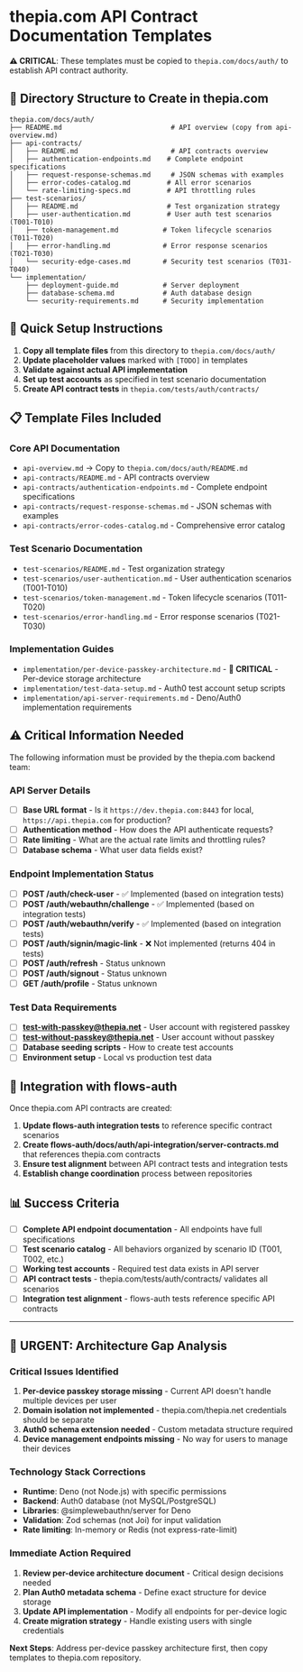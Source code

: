 # thepia.com API Contract Documentation Templates

**⚠️ CRITICAL**: These templates must be copied to `thepia.com/docs/auth/` to establish API contract authority.

## 📁 Directory Structure to Create in thepia.com

```
thepia.com/docs/auth/
├── README.md                           # API overview (copy from api-overview.md)
├── api-contracts/
│   ├── README.md                       # API contracts overview
│   ├── authentication-endpoints.md    # Complete endpoint specifications
│   ├── request-response-schemas.md     # JSON schemas with examples
│   ├── error-codes-catalog.md         # All error scenarios
│   └── rate-limiting-specs.md         # API throttling rules
├── test-scenarios/
│   ├── README.md                      # Test organization strategy
│   ├── user-authentication.md         # User auth test scenarios (T001-T010)
│   ├── token-management.md           # Token lifecycle scenarios (T011-T020)
│   ├── error-handling.md             # Error response scenarios (T021-T030)
│   └── security-edge-cases.md        # Security test scenarios (T031-T040)
└── implementation/
    ├── deployment-guide.md           # Server deployment
    ├── database-schema.md            # Auth database design
    └── security-requirements.md      # Security implementation
```

## 🚀 Quick Setup Instructions

1. **Copy all template files** from this directory to `thepia.com/docs/auth/`
2. **Update placeholder values** marked with `[TODO]` in templates
3. **Validate against actual API implementation** 
4. **Set up test accounts** as specified in test scenario documentation
5. **Create API contract tests** in `thepia.com/tests/auth/contracts/`

## 📋 Template Files Included

### **Core API Documentation**
- `api-overview.md` → Copy to `thepia.com/docs/auth/README.md`
- `api-contracts/README.md` - API contracts overview
- `api-contracts/authentication-endpoints.md` - Complete endpoint specifications
- `api-contracts/request-response-schemas.md` - JSON schemas with examples
- `api-contracts/error-codes-catalog.md` - Comprehensive error catalog

### **Test Scenario Documentation**
- `test-scenarios/README.md` - Test organization strategy
- `test-scenarios/user-authentication.md` - User authentication scenarios (T001-T010)
- `test-scenarios/token-management.md` - Token lifecycle scenarios (T011-T020)
- `test-scenarios/error-handling.md` - Error response scenarios (T021-T030)

### **Implementation Guides**
- `implementation/per-device-passkey-architecture.md` - **🚨 CRITICAL** - Per-device storage architecture
- `implementation/test-data-setup.md` - Auth0 test account setup scripts
- `implementation/api-server-requirements.md` - Deno/Auth0 implementation requirements

## ⚠️ Critical Information Needed

The following information must be provided by the thepia.com backend team:

### **API Server Details**
- [ ] **Base URL format** - Is it `https://dev.thepia.com:8443` for local, `https://api.thepia.com` for production?
- [ ] **Authentication method** - How does the API authenticate requests?
- [ ] **Rate limiting** - What are the actual rate limits and throttling rules?
- [ ] **Database schema** - What user data fields exist?

### **Endpoint Implementation Status**
- [ ] **POST /auth/check-user** - ✅ Implemented (based on integration tests)
- [ ] **POST /auth/webauthn/challenge** - ✅ Implemented (based on integration tests)
- [ ] **POST /auth/webauthn/verify** - ✅ Implemented (based on integration tests)
- [ ] **POST /auth/signin/magic-link** - ❌ Not implemented (returns 404 in tests)
- [ ] **POST /auth/refresh** - Status unknown
- [ ] **POST /auth/signout** - Status unknown
- [ ] **GET /auth/profile** - Status unknown

### **Test Data Requirements**
- [ ] **test-with-passkey@thepia.net** - User account with registered passkey
- [ ] **test-without-passkey@thepia.net** - User account without passkey
- [ ] **Database seeding scripts** - How to create test accounts
- [ ] **Environment setup** - Local vs production test data

## 🔗 Integration with flows-auth

Once thepia.com API contracts are created:

1. **Update flows-auth integration tests** to reference specific contract scenarios
2. **Create flows-auth/docs/auth/api-integration/server-contracts.md** that references thepia.com contracts
3. **Ensure test alignment** between API contract tests and integration tests
4. **Establish change coordination** process between repositories

## 📊 Success Criteria

- [ ] **Complete API endpoint documentation** - All endpoints have full specifications
- [ ] **Test scenario catalog** - All behaviors organized by scenario ID (T001, T002, etc.)
- [ ] **Working test accounts** - Required test data exists in API server
- [ ] **API contract tests** - thepia.com/tests/auth/contracts/ validates all scenarios
- [ ] **Integration test alignment** - flows-auth tests reference specific API contracts

---

## 🚨 URGENT: Architecture Gap Analysis

### **Critical Issues Identified**
1. **Per-device passkey storage missing** - Current API doesn't handle multiple devices per user
2. **Domain isolation not implemented** - thepia.com/thepia.net credentials should be separate
3. **Auth0 schema extension needed** - Custom metadata structure required
4. **Device management endpoints missing** - No way for users to manage their devices

### **Technology Stack Corrections**
- **Runtime**: Deno (not Node.js) with specific permissions
- **Backend**: Auth0 database (not MySQL/PostgreSQL) 
- **Libraries**: @simplewebauthn/server for Deno
- **Validation**: Zod schemas (not Joi) for input validation
- **Rate limiting**: In-memory or Redis (not express-rate-limit)

### **Immediate Action Required**
1. **Review per-device architecture document** - Critical design decisions needed
2. **Plan Auth0 metadata schema** - Define exact structure for device storage  
3. **Update API implementation** - Modify all endpoints for per-device logic
4. **Create migration strategy** - Handle existing users with single credentials

**Next Steps**: Address per-device passkey architecture first, then copy templates to thepia.com repository.